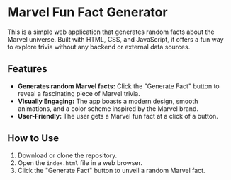 # Marvel Fun Fact Generator

This is a simple web application that generates random facts about the Marvel universe. Built with HTML, CSS, and JavaScript, it offers a fun way to explore trivia without any backend or external data sources.

## Features

- **Generates random Marvel facts:**  Click the "Generate Fact" button to reveal a fascinating piece of Marvel trivia. 
- **Visually Engaging:** The app boasts a modern design, smooth animations, and a color scheme inspired by the Marvel brand.
- **User-Friendly:**  The user gets a Marvel fun fact at a click of a button.

## How to Use

1. Download or clone the repository.
2. Open the `index.html` file in a web browser.
3. Click the "Generate Fact" button to unveil a random Marvel fact.
